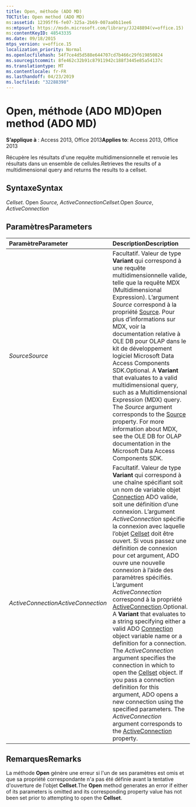 ```yaml
---
title: Open, méthode (ADO MD)
TOCTitle: Open method (ADO MD)
ms:assetid: 12395ff6-fe07-325a-2b69-007aa0b11ee6
ms:mtpsurl: https://msdn.microsoft.com/library/JJ248894(v=office.15)
ms:contentKeyID: 48543335
ms.date: 09/18/2015
mtps_version: v=office.15
localization_priority: Normal
ms.openlocfilehash: 54f7ce4d5d588e644707cd7b466c29f619850824
ms.sourcegitcommit: 8fe462c32b91c87911942c188f3445e85a54137c
ms.translationtype: MT
ms.contentlocale: fr-FR
ms.lasthandoff: 04/23/2019
ms.locfileid: "32288398"
---
```

# <a name="open-method-ado-md"></a><span data-ttu-id="3f831-102">Open, méthode (ADO MD)</span><span class="sxs-lookup"><span data-stu-id="3f831-102">Open method (ADO MD)</span></span>

<span data-ttu-id="3f831-103">**S’applique à** : Access 2013, Office 2013</span><span class="sxs-lookup"><span data-stu-id="3f831-103">**Applies to**: Access 2013, Office 2013</span></span>

<span data-ttu-id="3f831-104">Récupère les résultats d'une requête multidimensionnelle et renvoie les résultats dans un ensemble de cellules.</span><span class="sxs-lookup"><span data-stu-id="3f831-104">Retrieves the results of a multidimensional query and returns the results to a cellset.</span></span>

## <a name="syntax"></a><span data-ttu-id="3f831-105">Syntaxe</span><span class="sxs-lookup"><span data-stu-id="3f831-105">Syntax</span></span>

<span data-ttu-id="3f831-106">*Cellset*. Open *Source,* *ActiveConnection*</span><span class="sxs-lookup"><span data-stu-id="3f831-106">*Cellset*.Open *Source*, *ActiveConnection*</span></span>

## <a name="parameters"></a><span data-ttu-id="3f831-107">Paramètres</span><span class="sxs-lookup"><span data-stu-id="3f831-107">Parameters</span></span>

|<span data-ttu-id="3f831-108">Paramètre</span><span class="sxs-lookup"><span data-stu-id="3f831-108">Parameter</span></span>|<span data-ttu-id="3f831-109">Description</span><span class="sxs-lookup"><span data-stu-id="3f831-109">Description</span></span>|
|:--------|:----------|
|<span data-ttu-id="3f831-110">*Source*</span><span class="sxs-lookup"><span data-stu-id="3f831-110">*Source*</span></span> |<span data-ttu-id="3f831-p101">Facultatif. Valeur de type **Variant** qui correspond à une requête multidimensionnelle valide, telle que la requête MDX (Multidimensional Expression). L’argument *Source* correspond à la propriété [Source](source-property-ado-md.md). Pour plus d’informations sur MDX, voir la documentation relative à OLE DB pour OLAP dans le kit de développement logiciel Microsoft Data Access Components SDK.</span><span class="sxs-lookup"><span data-stu-id="3f831-p101">Optional. A **Variant** that evaluates to a valid multidimensional query, such as a Multidimensional Expression (MDX) query. The *Source* argument corresponds to the [Source](source-property-ado-md.md) property. For more information about MDX, see the OLE DB for OLAP documentation in the Microsoft Data Access Components SDK.</span></span>|
|<span data-ttu-id="3f831-115">*ActiveConnection*</span><span class="sxs-lookup"><span data-stu-id="3f831-115">*ActiveConnection*</span></span> |<span data-ttu-id="3f831-p102">Facultatif. Valeur de type **Variant** qui correspond à une chaîne spécifiant soit un nom de variable objet [Connection](connection-object-ado.md) ADO valide, soit une définition d’une connexion. L’argument *ActiveConnection* spécifie la connexion avec laquelle l’objet [Cellset](cellset-object-ado-md.md) doit être ouvert. Si vous passez une définition de connexion pour cet argument, ADO ouvre une nouvelle connexion à l’aide des paramètres spécifiés. L’argument *ActiveConnection* correspond à la propriété [ActiveConnection](activeconnection-property-ado-md.md).</span><span class="sxs-lookup"><span data-stu-id="3f831-p102">Optional. A **Variant** that evaluates to a string specifying either a valid ADO [Connection](connection-object-ado.md) object variable name or a definition for a connection. The *ActiveConnection* argument specifies the connection in which to open the [Cellset](cellset-object-ado-md.md) object. If you pass a connection definition for this argument, ADO opens a new connection using the specified parameters. The *ActiveConnection* argument corresponds to the [ActiveConnection](activeconnection-property-ado-md.md) property.</span></span>|

## <a name="remarks"></a><span data-ttu-id="3f831-121">Remarques</span><span class="sxs-lookup"><span data-stu-id="3f831-121">Remarks</span></span>

<span data-ttu-id="3f831-122">La méthode **Open** génère une erreur si l'un de ses paramètres est omis et que sa propriété correspondante n'a pas été définie avant la tentative d'ouverture de l'objet **Cellset**.</span><span class="sxs-lookup"><span data-stu-id="3f831-122">The **Open** method generates an error if either of its parameters is omitted and its corresponding property value has not been set prior to attempting to open the **Cellset**.</span></span>

